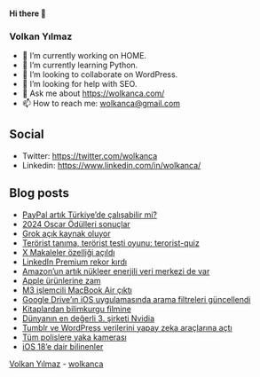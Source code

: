#### Hi there 👋

### Volkan Yılmaz

- 🔭 I’m currently working on HOME.
- 🌱 I’m currently learning Python.
- 👯 I’m looking to collaborate on WordPress.
- 🤔 I’m looking for help with SEO.
- 💬 Ask me about https://wolkanca.com/
- 📫 How to reach me: wolkanca@gmail.com

## Social
- Twitter: https://twitter.com/wolkanca
- Linkedin: https://www.linkedin.com/in/wolkanca/



## Blog posts
<!-- BLOG-POST-LIST:START -->
- [PayPal artık Türkiye’de çalışabilir mi?](https://wolkanca.com/paypal-artik-turkiyede-calisabilir-mi/)
- [2024 Oscar Ödülleri sonuçlar](https://wolkanca.com/2024-oscar-odulleri-sonuclar/)
- [Grok açık kaynak oluyor](https://wolkanca.com/grok-acik-kaynak-oluyor/)
- [Terörist tanıma, terörist testi oyunu: terorist-quiz](https://wolkanca.com/terorist-tanima-terorist-testi-oyunu-terorist-quiz/)
- [X Makaleler özelliği açıldı](https://wolkanca.com/x-makaleler-ozelligi-acildi/)
- [LinkedIn Premium rekor kırdı](https://wolkanca.com/linkedin-premium-rekor-kirdi/)
- [Amazon’un artık nükleer enerjili veri merkezi de var](https://wolkanca.com/amazonun-artik-nukleer-enerjili-veri-merkezi-de-var/)
- [Apple ürünlerine zam](https://wolkanca.com/apple-urunlerine-zam/)
- [M3 işlemcili MacBook Air çıktı](https://wolkanca.com/m3-islemcili-macbook-air-cikti/)
- [Google Drive’ın iOS uygulamasında arama filtreleri güncellendi](https://wolkanca.com/google-drivein-ios-uygulamasinda-arama-filtreleri-guncellendi/)
- [Kitaplardan bilimkurgu filmine](https://wolkanca.com/kitaplardan-bilimkurgu-filmine/)
- [Dünyanın en değerli 3. şirketi Nvidia](https://wolkanca.com/dunyanin-en-degerli-3-sirketi-nvidia/)
- [Tumblr ve WordPress verilerini yapay zeka araçlarına açtı](https://wolkanca.com/tumblr-ve-wordpress-verilerini-yapay-zeka-araclarina-acti/)
- [Tüm polislere yaka kamerası](https://wolkanca.com/tum-polislere-yaka-kamerasi/)
- [iOS 18’e dair bilinenler](https://wolkanca.com/ios-18e-dair-bilinenler/)
<!-- BLOG-POST-LIST:END -->


[Volkan Yılmaz](https://volkanyilmaz.com.tr/) - [wolkanca](https://wolkanca.com/)
